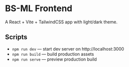 # BS-ML Frontend

A React + Vite + TailwindCSS app with light/dark theme.

## Scripts

- `npm run dev` — start dev server on http://localhost:3000
- `npm run build` — build production assets
- `npm run serve` — preview production build
